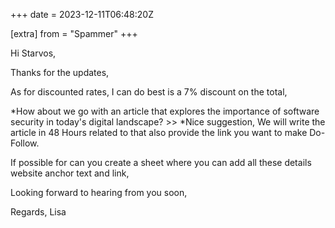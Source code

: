 +++
date = 2023-12-11T06:48:20Z

[extra]
from = "Spammer"
+++

Hi Starvos,

Thanks for the updates,

As for discounted rates, I can do best is a 7% discount on the total,

*How about we go with an article that explores the importance of software
security in today's digital landscape? >> *Nice suggestion, We will write
the article in 48 Hours related to that also provide the link you want to
make Do-Follow.

If possible for can you create a sheet where you can add all these details
website anchor text and link,

Looking forward to hearing from you soon,

Regards,
Lisa
